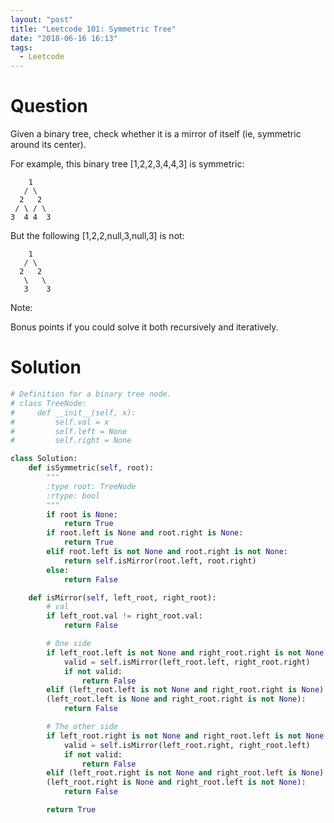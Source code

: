 ```yaml
---
layout: "post"
title: "Leetcode 101: Symmetric Tree"
date: "2018-06-16 16:13"
tags:
  - Leetcode
---
```


# Question
Given a binary tree, check whether it is a mirror of itself (ie, symmetric around its center).

For example, this binary tree [1,2,2,3,4,4,3] is symmetric:
```
    1
   / \
  2   2
 / \ / \
3  4 4  3
```

But the following [1,2,2,null,3,null,3] is not:

```
    1
   / \
  2   2
   \   \
   3    3
```

Note:

Bonus points if you could solve it both recursively and iteratively.

# Solution
```python
# Definition for a binary tree node.
# class TreeNode:
#     def __init__(self, x):
#         self.val = x
#         self.left = None
#         self.right = None

class Solution:
    def isSymmetric(self, root):
        """
        :type root: TreeNode
        :rtype: bool
        """
        if root is None:
            return True
        if root.left is None and root.right is None:
            return True
        elif root.left is not None and root.right is not None:
            return self.isMirror(root.left, root.right)
        else:
            return False

    def isMirror(self, left_root, right_root):
        # val
        if left_root.val != right_root.val:
            return False

        # One side
        if left_root.left is not None and right_root.right is not None:
            valid = self.isMirror(left_root.left, right_root.right)
            if not valid:
                return False
        elif (left_root.left is not None and right_root.right is None) or \
        (left_root.left is None and right_root.right is not None):
            return False

        # The other side
        if left_root.right is not None and right_root.left is not None:
            valid = self.isMirror(left_root.right, right_root.left)
            if not valid:
                return False
        elif (left_root.right is not None and right_root.left is None) or \
        (left_root.right is None and right_root.left is not None):
            return False

        return True

```
